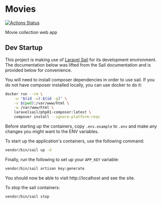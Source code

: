 # Movies

[![Actions Status](https://github.com/devbdaily/movies/workflows/CI/badge.svg)](https://github.com/devbdaily/movies/actions)

Movie collection web app

## Dev Startup

This project is making use of [Laravel Sail](https://laravel.com/docs/9.x/sail)
for its development environment. The documentation below was lifted from the Sail
documentation and is provided below for convenience.

You will need to install composer dependencies in order to use sail. If you do
not have composer installed locally, you can use docker to do it:

```sh
docker run --rm \
    -u "$(id -u):$(id -g)" \
    -v $(pwd):/var/www/html \
    -w /var/www/html \
    laravelsail/php81-composer:latest \
    composer install --ignore-platform-reqs
```

Before starting up the containers, copy `.env.example` to `.env` and make any
changes you might want to the ENV variables.

To start up the application's containers, use the following command:

```sh
vendor/bin/sail up -d
```

Finally, run the following to set up your `APP_KEY` variable:

```sh
vendor/bin/sail artisan key:generate
```

You should now be able to visit http://localhost and see the site.

To stop the sail containers:

```sh
vendor/bin/sail stop
```
